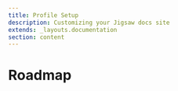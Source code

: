 ```yaml
---
title: Profile Setup 
description: Customizing your Jigsaw docs site
extends: _layouts.documentation
section: content
---
```

# Roadmap 



